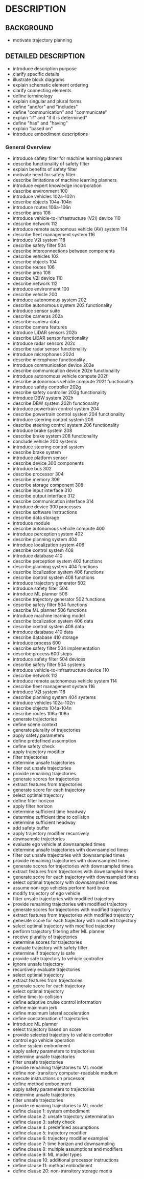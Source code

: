 # DESCRIPTION

## BACKGROUND

- motivate trajectory planning

## DETAILED DESCRIPTION

- introduce description purpose
- clarify specific details
- illustrate block diagrams
- explain schematic element ordering
- clarify connecting elements
- define terminology
- explain singular and plural forms
- define "and/or" and "includes"
- define "communication" and "communicate"
- explain "if" and "if it is determined"
- define "has" and "having"
- explain "based on"
- introduce embodiment descriptions

### General Overview

- introduce safety filter for machine learning planners
- describe functionality of safety filter
- explain benefits of safety filter
- motivate need for safety filter
- describe limitations of machine learning planners
- introduce expert knowledge incorporation
- describe environment 100
- introduce vehicles 102a-102n
- describe objects 104a-104n
- introduce routes 106a-106n
- describe area 108
- introduce vehicle-to-infrastructure (V2I) device 110
- describe network 112
- introduce remote autonomous vehicle (AV) system 114
- describe fleet management system 116
- introduce V2I system 118
- describe safety filter 504
- describe interconnections between components
- describe vehicles 102
- describe objects 104
- describe routes 106
- describe area 108
- describe V2I device 110
- describe network 112
- introduce environment 100
- describe vehicle 200
- introduce autonomous system 202
- describe autonomous system 202 functionality
- introduce sensor suite
- describe cameras 202a
- describe camera data
- describe camera features
- introduce LiDAR sensors 202b
- describe LiDAR sensor functionality
- introduce radar sensors 202c
- describe radar sensor functionality
- introduce microphones 202d
- describe microphone functionality
- introduce communication device 202e
- describe communication device 202e functionality
- introduce autonomous vehicle compute 202f
- describe autonomous vehicle compute 202f functionality
- introduce safety controller 202g
- describe safety controller 202g functionality
- introduce DBW system 202h
- describe DBW system 202h functionality
- introduce powertrain control system 204
- describe powertrain control system 204 functionality
- introduce steering control system 206
- describe steering control system 206 functionality
- introduce brake system 208
- describe brake system 208 functionality
- conclude vehicle 200 systems
- introduce steering control system
- describe brake system
- introduce platform sensor
- describe device 300 components
- introduce bus 302
- describe processor 304
- describe memory 306
- describe storage component 308
- describe input interface 310
- describe output interface 312
- describe communication interface 314
- introduce device 300 processes
- describe software instructions
- describe data storage
- introduce module
- describe autonomous vehicle compute 400
- introduce perception system 402
- describe planning system 404
- introduce localization system 406
- describe control system 408
- introduce database 410
- describe perception system 402 functions
- describe planning system 404 functions
- describe localization system 406 functions
- describe control system 408 functions
- introduce trajectory generator 502
- introduce safety filter 504
- introduce ML planner 506
- describe trajectory generator 502 functions
- describe safety filter 504 functions
- describe ML planner 506 functions
- introduce machine learning model
- describe localization system 406 data
- describe control system 408 data
- introduce database 410 data
- describe database 410 storage
- introduce process 600
- describe safety filter 504 implementation
- describe process 600 steps
- introduce safety filter 504 devices
- describe safety filter 504 systems
- introduce vehicle-to-infrastructure device 110
- describe network 112
- introduce remote autonomous vehicle system 114
- describe fleet management system 116
- introduce V2I system 118
- describe planning system 404 systems
- introduce vehicles 102a-102n
- describe objects 104a-104n
- describe routes 106a-106n
- generate trajectories
- define scene context
- generate plurality of trajectories
- apply safety parameters
- define predefined assumption
- define safety check
- apply trajectory modifier
- filter trajectories
- determine unsafe trajectories
- filter out unsafe trajectories
- provide remaining trajectories
- generate scores for trajectories
- extract features from trajectories
- generate score for each trajectory
- select optimal trajectory
- define filter horizon
- apply filter horizon
- determine sufficient time headway
- determine sufficient time to collision
- determine sufficient headway
- add safety buffer
- apply trajectory modifier recursively
- downsample trajectories
- evaluate ego vehicle at downsampled times
- determine unsafe trajectories with downsampled times
- filter out unsafe trajectories with downsampled times
- provide remaining trajectories with downsampled times
- generate scores for trajectories with downsampled times
- extract features from trajectories with downsampled times
- generate score for each trajectory with downsampled times
- select optimal trajectory with downsampled times
- assume non-ego vehicles perform hard brake
- modify trajectory of ego vehicle
- filter unsafe trajectories with modified trajectory
- provide remaining trajectories with modified trajectory
- generate scores for trajectories with modified trajectory
- extract features from trajectories with modified trajectory
- generate score for each trajectory with modified trajectory
- select optimal trajectory with modified trajectory
- perform trajectory filtering after ML planner
- receive plurality of trajectories
- determine scores for trajectories
- evaluate trajectory with safety filter
- determine if trajectory is safe
- provide safe trajectory to vehicle controller
- ignore unsafe trajectory
- recursively evaluate trajectories
- select optimal trajectory
- extract features from trajectories
- generate score for each trajectory
- select optimal trajectory
- define time-to-collision
- define adaptive cruise control information
- define maximum jerk
- define maximum lateral acceleration
- define concatenation of trajectories
- introduce ML planner
- select trajectory based on score
- provide selected trajectory to vehicle controller
- control ego vehicle operation
- define system embodiment
- apply safety parameters to trajectories
- determine unsafe trajectories
- filter unsafe trajectories
- provide remaining trajectories to ML model
- define non-transitory computer-readable medium
- execute instructions on processor
- define method embodiment
- apply safety parameters to trajectories
- determine unsafe trajectories
- filter unsafe trajectories
- provide remaining trajectories to ML model
- define clause 1: system embodiment
- define clause 2: unsafe trajectory determination
- define clause 3: safety check
- define clause 4: predefined assumptions
- define clause 5: trajectory modifier
- define clause 6: trajectory modifier examples
- define clause 7: time horizon and downsampling
- define clause 8: multiple assumptions and modifiers
- define clause 9: ML model types
- define clause 10: additional processor instructions
- define clause 11: method embodiment
- define clause 20: non-transitory storage media

